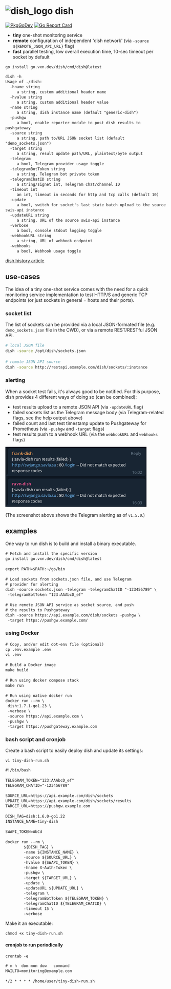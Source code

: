 <h1 align="left">
<img alt="dish_logo" src="https://vxn.dev/logos/dish.svg" width="90" height="90">
dish
</h1>

[![PkgGoDev](https://pkg.go.dev/badge/github.com/thevxn/dish)](https://pkg.go.dev/github.com/thevxn/dish)
[![Go Report Card](http://goreportcard.com/badge/github.com/thevxn/dish)](https://goreportcard.com/report/github.com/thevxn/dish)

+ __tiny__ one-shot monitoring service
+ __remote__ configuration of independent 'dish network' (via `-source ${REMOTE_JSON_API_URL}` flag)
+ __fast__ parallel testing, low overall execution time, 10-sec timeout per socket by default

```shell
go install go.vxn.dev/dish/cmd/dish@latest
```

```
dish -h
Usage of ./dish:
  -hname string
     a string, custom additional header name
  -hvalue string
     a string, custom additional header value
  -name string
     a string, dish instance name (default "generic-dish")
  -pushgw
     a bool, enable reporter module to post dish results to pushgateway
  -source string
     a string, path to/URL JSON socket list (default "demo_sockets.json")
  -target string
     a string, result update path/URL, plaintext/byte output
  -telegram
     a bool, Telegram provider usage toggle
  -telegramBotToken string
     a string, Telegram bot private token
  -telegramChatID string
     a string/signet int, Telegram chat/channel ID
  -timeout int
     an int, timeout in seconds for http and tcp calls (default 10)
  -update
     a bool, switch for socket's last state batch upload to the source swis-api instance
  -updateURL string
     a string, URL of the source swis-api instance
  -verbose
     a bool, console stdout logging toggle
  -webhookURL string
     a string, URL of webhook endpoint
  -webhooks
     a bool, Webhook usage toggle
```

[dish history article](https://krusty.space/projects/dish/)

## use-cases

The idea of a tiny one-shot service comes with the need for a quick monitoring service implementation to test HTTP/S and generic TCP endpoints (or just sockets in general = hosts and their ports).

### socket list

The list of sockets can be provided via a local JSON-formated file (e.g. `demo_sockets.json` file in the CWD), or via a remote REST/RESTful JSON API.

```bash
# local JSON file
dish -source /opt/dish/sockets.json

# remote JSON API source
dish -source http://restapi.example.com/dish/sockets/:instance
```

### alerting

When a socket test fails, it's always good to be notified. For this purpose, dish provides 4 different ways of doing so (can be combined):

+ test results upload to a remote JSON API (via `-updateURL` flag)
+ failed sockets list as the Telegram message body (via Telegram-related flags, see the help output above)
+ failed count and last test timestamp update to Pushgateway for Prometheus (via `-pushgw` and `-target` flags)
+ test results push to a webhook URL (via the `webhookURL` and `webhooks` flags)

![telegram-alerting](/.github/dish-telegram.png)

(The screenshot above shows the Telegram alerting as of `v1.5.0`.)

## examples

One way to run dish is to build and install a binary executable.

```shell
# Fetch and install the specific version
go install go.vxn.dev/dish/cmd/dish@latest

export PATH=$PATH:~/go/bin

# Load sockets from sockets.json file, and use Telegram 
# provider for alerting
dish -source sockets.json -telegram -telegramChatID "-123456789" \
 -telegramBotToken "123:AAAbcD_ef"

# Use remote JSON API service as socket source, and push
# the results to Pushgateway
dish -source https://api.example.com/dish/sockets -pushgw \
 -target https://pushgw.example.com/
```

### using Docker

```shell
# Copy, and/or edit dot-env file (optional)
cp .env.example .env
vi .env

# Build a Docker image
make build

# Run using docker compose stack
make run

# Run using native docker run
docker run --rm \
 dish:1.7.1-go1.23 \
 -verbose \
 -source https://api.example.com \
 -pushgw \
 -target https://pushgateway.example.com
```

### bash script and cronjob

Create a bash script to easily deploy dish and update its settings:

```shell
vi tiny-dish-run.sh
```

```shell
#!/bin/bash

TELEGRAM_TOKEN="123:AAAbcD_ef"
TELEGRAM_CHATID="-123456789"

SOURCE_URL=https://api.example.com/dish/sockets
UPDATE_URL=https://api.example.com/dish/sockets/results
TARGET_URL=https://pushgw.example.com

DISH_TAG=dish:1.6.0-go1.22
INSTANCE_NAME=tiny-dish

SWAPI_TOKEN=AbCd

docker run --rm \
        ${DISH_TAG} \
        -name ${INSTANCE_NAME} \
        -source ${SOURCE_URL} \
        -hvalue ${SWAPI_TOKEN} \
        -hname X-Auth-Token \
        -pushgw \
        -target ${TARGET_URL} \
        -update \
        -updateURL ${UPDATE_URL} \
        -telegram \
        -telegramBotToken ${TELEGRAM_TOKEN} \
        -telegramChatID ${TELEGRAM_CHATID} \
        -timeout 15 \
        -verbose
```

Make it an executable:

```shell
chmod +x tiny-dish-run.sh
```

#### cronjob to run periodically

```shell
crontab -e
```

```shell
# m h  dom mon dow   command
MAILTO=monitoring@example.com

*/2 * * * * /home/user/tiny-dish-run.sh
```
